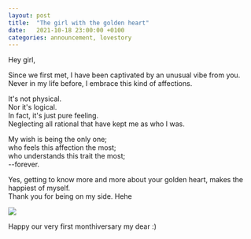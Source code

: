 ```yaml
---
layout: post
title:  "The girl with the golden heart"
date:   2021-10-18 23:00:00 +0100
categories: announcement, lovestory
---
```

Hey girl,

Since we first met, I have been captivated by an unusual vibe from you.<br>
Never in my life before, I embrace this kind of affections.

It's not physical.<br>
Nor it's logical.<br>
In fact, it's just pure feeling.<br>
Neglecting all rational that have kept me as who I was.

My wish is being the only one;<br>
who feels this affection the most;<br>
who understands this trait the most;<br>
--forever.

Yes, getting to know more and more about your golden heart, makes the happiest of myself.<br>
Thank you for being on my side. Hehe

<img src="{{ '/assets/img/vm-03-09-21.jpg' | relative_url }}" />

Happy our very first monthiversary my dear :)
